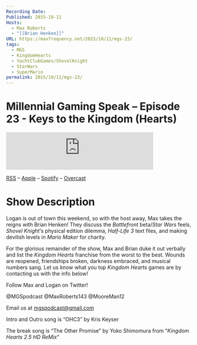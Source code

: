 ```yaml
---
Recording Date: 
Published: 2015-10-11
Hosts:
  - Max Roberts
  - "[[Brian Henken]]"
URL: https://maxfrequency.net/2015/10/11/mgs-23/
tags:
  - MGS
  - KingdomHearts
  - YachtClubGames/ShovelKnight
  - StarWars
  - SuperMario
permalink: 2015/10/11/mgs-23/
---
```

# Millennial Gaming Speak – Episode 23 - Keys to the Kingdom (Hearts)

<iframe src="https://podcasters.spotify.com/pod/show/millennialgamingspeak/embed/episodes/Episode-23-Keys-to-the-Kingdom-Hearts-e1adhv4/a-a6ts46b" height="102px" width="400px" frameborder="0" scrolling="no"></iframe>

[RSS](https://anchor.fm/s/74aa3858/podcast/rss) – [Apple](https://podcasts.apple.com/us/podcast/episode-3-gdc-wrap-up/id1000915981?i=1000542222515) – [Spotify](https://open.spotify.com/episode/7wePXT4Bt22LWifVLx3n8y) – [Overcast](https://overcast.fm/+EtIgeWxEU)
# Show Description

Logan is out of town this weekend, so with the host away, Max takes the reigns with Brian Henken! They discuss the *Battlefront* beta/*Star Wars* feels, *Shovel Knight*‘s physical edition dilemma, *Half-Life 3* text files, and making devilish levels in *Mario Maker* for charity.

For the glorious remainder of the show, Max and Brian duke it out verbally and list the *Kingdom Hearts* franchise from the worst to the best. Wounds are reopened, friendships broken, darkness embraced, and musical numbers sang. Let us know what you top *Kingdom Hearts* games are by contacting us with the info below!

Follow Max and Logan on Twitter!

@MGSpodcast
@MaxRoberts143
@MooreMan12

Email us at mgspodcast@gmail.com

Intro and Outro song is “OHC3” by Kris Keyser

The break song is “The Other Promise” by Yoko Shimomura from “*Kingdom Hearts 2.5 HD ReMix*“